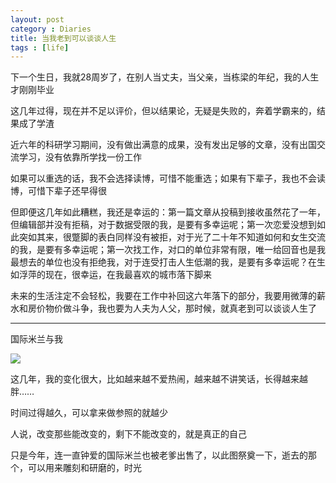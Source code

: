 ```yaml
---
layout: post
category : Diaries
title: 当我老到可以谈谈人生
tags : [life]
---
```





下一个生日，我就28周岁了，在别人当丈夫，当父亲，当栋梁的年纪，我的人生才刚刚毕业

这几年过得，现在并不足以评价，但以结果论，无疑是失败的，奔着学霸来的，结果成了学渣

近六年的科研学习期间，没有做出满意的成果，没有发出足够的文章，没有出国交流学习，没有依靠所学找一份工作

如果可以重选的话，我不会选择读博，可惜不能重选；如果有下辈子，我也不会读博，可惜下辈子还早得很

但即便这几年如此糟糕，我还是幸运的：第一篇文章从投稿到接收虽然花了一年，但编辑部并没有拒稿，对于数据受限的我，是要有多幸运呢；第一次恋爱没想到如此突如其来，很蹩脚的表白同样没有被拒，对于光了二十年不知道如何和女生交流的我，是要有多幸运呢；第一次找工作，对口的单位非常有限，唯一给回音也是我最想去的单位也没有拒绝我，对于连受打击人生低潮的我，是要有多幸运呢？在生如浮萍的现在，很幸运，在我最喜欢的城市落下脚来

未来的生活注定不会轻松，我要在工作中补回这六年落下的部分，我要用微薄的薪水和房价物价做斗争，我也要为人夫为人父，那时候，就真老到可以谈谈人生了

---

国际米兰与我

![](http://luisyang.weebly.com/uploads/2/2/7/2/22721706/7528091_orig.jpg)

这几年，我的变化很大，比如越来越不爱热闹，越来越不讲笑话，长得越来越胖……

时间过得越久，可以拿来做参照的就越少

人说，改变那些能改变的，剩下不能改变的，就是真正的自己

只是今年，连一直钟爱的国际米兰也被老爹出售了，以此图祭奠一下，逝去的那个，可以用来雕刻和研磨的，时光